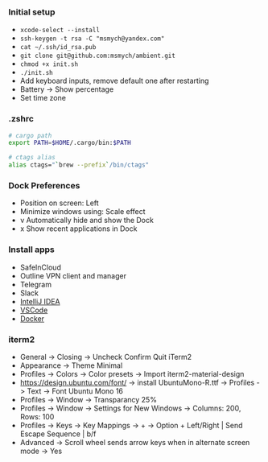 ### Initial setup

* `xcode-select --install`
* `ssh-keygen -t rsa -C "msmych@yandex.com"`
* `cat ~/.ssh/id_rsa.pub`
* `git clone git@github.com:msmych/ambient.git`
* `chmod +x init.sh`
* `./init.sh`
* Add keyboard inputs, remove default one after restarting
* Battery -> Show percentage
* Set time zone

### .zshrc

```bash
# cargo path
export PATH=$HOME/.cargo/bin:$PATH

# ctags alias
alias ctags="`brew --prefix`/bin/ctags"
```

### Dock Preferences 

* Position on screen: Left
* Minimize windows using: Scale effect
* v Automatically hide and show the Dock
* x Show recent applications in Dock

### Install apps

* SafeInCloud
* Outline VPN client and manager
* Telegram
* Slack
* [IntelliJ IDEA](https://www.jetbrains.com/idea/download/download-thanks.html?platform=mac)
* [VSCode](https://code.visualstudio.com)
* [Docker](https://download.docker.com/mac/stable/Docker.dmg)

### iterm2

* General -> Closing -> Uncheck Confirm Quit iTerm2
* Appearance -> Theme Minimal
* Profiles -> Colors -> Color presets -> Import iterm2-material-design
* https://design.ubuntu.com/font/ -> install UbuntuMono-R.ttf -> Profiles -> Text -> Font Ubuntu Mono 16
* Profiles -> Window -> Transparancy 25%
* Profiles -> Window -> Settings for New Windows -> Columns: 200, Rows: 100
* Profiles -> Keys -> Key Mappings -> + -> Option + Left/Right | Send Escape Sequence | b/f
* Advanced -> Scroll wheel sends arrow keys when in alternate screen mode -> Yes
